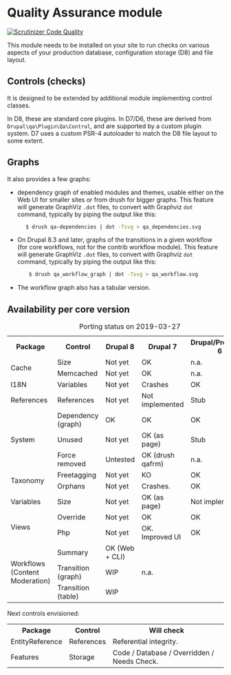 Quality Assurance module
========================

[![Scrutinizer Code Quality](https://scrutinizer-ci.com/g/FGM/qa/badges/quality-score.png?b=7.x-1.x)](https://scrutinizer-ci.com/g/FGM/qa/?branch=7.x-1.x)

This module needs to be installed on your site to run checks on various aspects
of your production database, configuration storage (D8) and file layout.


## Controls (checks)

It is designed to be extended by additional module implementing control classes.

In D8, these are standard core plugins. In D7/D6, these are derived from 
`Drupal\qa\Plugin\Qa\Control`, and are supported by a custom plugin system. 
D7 uses a custom PSR-4 autoloader to match the D8 file layout to some extent. 


## Graphs

It also provides a few graphs:

* dependency graph of enabled modules and themes, usable either
on the Web UI for smaller sites or from drush for bigger graphs. This feature
will generate GraphViz `.dot` files, to convert with Graphviz `dot` command,
typically by piping the output like this:

```bash
      $ drush qa-dependencies | dot -Tsvg > qa_dependencies.svg
```

* On Drupal 8.3 and later, graphs of the transitions in a given workflow (for
  core workflows, not for the contrib workflow module). This feature will 
  generate GraphViz `.dot` files, to convert with Graphviz `dot` command, 
  typically by piping the output like this:

```bash
       $ drush qa_workflow_graph | dot -Tsvg > qa_workflow.svg 
```
* The workflow graph also has a tabular version.

## Availability per core version
<table>
  <caption>Porting status on 2019-03-27</caption>
  <tr>
    <th>Package</th>
    <th>Control</th>
    <th>Drupal 8</th>
    <th>Drupal 7</th>
    <th>Drupal/Pressflow 6</th>
    </tr>
  <tr>
    <td rowspan="2">Cache</td>
    <td>Size</td>
    <td>Not yet</td>
    <td>OK</td>
    <td>n.a.</td>
    </tr>
  <tr>
    <td>Memcached</td>
    <td>Not yet</td>
    <td>OK</td>
    <td>n.a.</td>
    </tr>
  <tr>
    <td>I18N</td>
    <td>Variables</td>
    <td>Not yet</td>
    <td>Crashes</td>
    <td>OK</td>
    </tr>
  <tr>
    <td>References</td>
    <td>References</td>
    <td>Not yet</td>
    <td>Not implemented</td>
    <td>Stub</td>
    </tr>
  <tr>
    <td rowspan="3">System</td>
    <td>Dependency (graph)</td>
    <td>OK</td>
    <td>OK</td>
    <td>OK</td>
    </tr>
  <tr>
    <td>Unused</td>
    <td>Not yet</td>
    <td>OK (as page)</td>
    <td>Stub</td>
    </tr>
  <tr>
    <td>Force removed</td>
    <td>Untested</td>
    <td>OK (drush qafrm)</td>
    <td>n.a.</td>
    </tr>
  <tr>
    <td rowspan="2">Taxonomy</td>
    <td>Freetagging</td>
    <td>Not yet</td>
    <td>KO</td>
    <td>OK</td>
    </tr>
  <tr>
    <td>Orphans</td>
    <td>Not yet</td>
    <td>Crashes.</td>
    <td>OK</td>
    </tr>
  <tr>
    <td>Variables</td>
    <td>Size</td>
    <td>Not yet</td>
    <td>OK (as page)</td>
    <td>Not implemented</td>
    </tr>
  <tr>
    <td rowspan="2">Views</td>
    <td>Override</td>
    <td>Not yet</td>
    <td>OK</td>
    <td>OK</td>
    </tr>
  <tr>
    <td>Php</td>
    <td>Not yet</td>
    <td>OK. Improved UI</td>
    <td>OK</td>
    </tr>
  <tr>
    <td rowspan="4">Workflows (Content Moderation)</td>
    <td>Summary</td>
    <td>OK (Web + CLI)</td>
    <td colspan="2" rowspan="3">n.a.</td>
    </tr>
  <tr>
    <td>Transition (graph)</td>
    <td>WIP</td>
    </tr>    
  <tr>
    <td>Transition (table)</td>
    <td>WIP</td>
    </tr>
  </table>

Next controls envisioned:

<table>
  <tr>
    <th>Package</th>
    <th>Control</th>
    <th>Will check</th>
    </tr>
  <tr>
    <td>EntityReference</td>
    <td>References</td>
    <td>Referential integrity.</td>
    </tr>
  <tr>
    <td>Features</td>
    <td>Storage</td>
    <td>Code / Database / Overridden / Needs Check.</td>
    </tr>
  </table>
